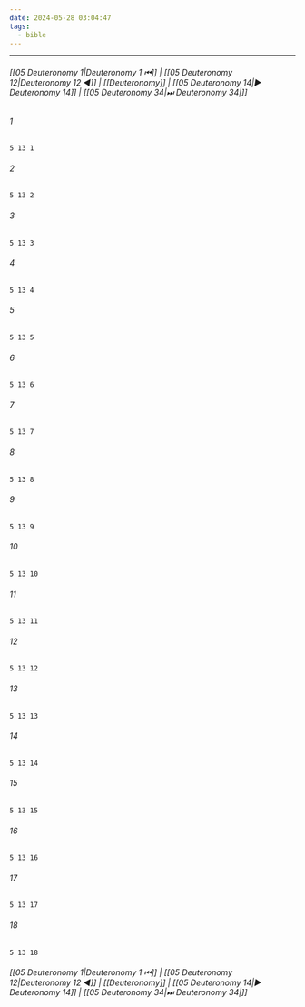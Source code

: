 ```yaml
---
date: 2024-05-28 03:04:47
tags:
  - bible
---
```

___

###### [[05 Deuteronomy 1|Deuteronomy 1 ⏮]] | [[05 Deuteronomy 12|Deuteronomy 12 ◀]] | [[Deuteronomy]] | [[05 Deuteronomy 14|▶ Deuteronomy 14]] | [[05 Deuteronomy 34|⏭ Deuteronomy 34|]]

###### 1
``` verse
5 13 1 
```
###### 2
``` verse
5 13 2 
```
###### 3
``` verse
5 13 3 
```
###### 4
``` verse
5 13 4 
```
###### 5
``` verse
5 13 5 
```
###### 6
``` verse
5 13 6 
```
###### 7
``` verse
5 13 7 
```
###### 8
``` verse
5 13 8 
```
###### 9
``` verse
5 13 9 
```
###### 10
``` verse
5 13 10 
```
###### 11
``` verse
5 13 11 
```
###### 12
``` verse
5 13 12 
```
###### 13
``` verse
5 13 13 
```
###### 14
``` verse
5 13 14 
```
###### 15
``` verse
5 13 15 
```
###### 16
``` verse
5 13 16 
```
###### 17
``` verse
5 13 17 
```
###### 18
``` verse
5 13 18 
```

###### [[05 Deuteronomy 1|Deuteronomy 1 ⏮]] | [[05 Deuteronomy 12|Deuteronomy 12 ◀]] | [[Deuteronomy]] | [[05 Deuteronomy 14|▶ Deuteronomy 14]] | [[05 Deuteronomy 34|⏭ Deuteronomy 34|]]

